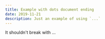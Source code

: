 ```yaml
---
title: Example with dots document ending
date: 2019-11-21
description: Just an example of using `...`
---
```


It shouldn't break with ...
